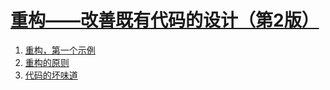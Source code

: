 # [重构——改善既有代码的设计（第2版）](https://book.douban.com/subject/30468597/)
1. [重构，第一个示例](1.md)
2. [重构的原则](2.md)
3. [代码的坏味道](3.md)

